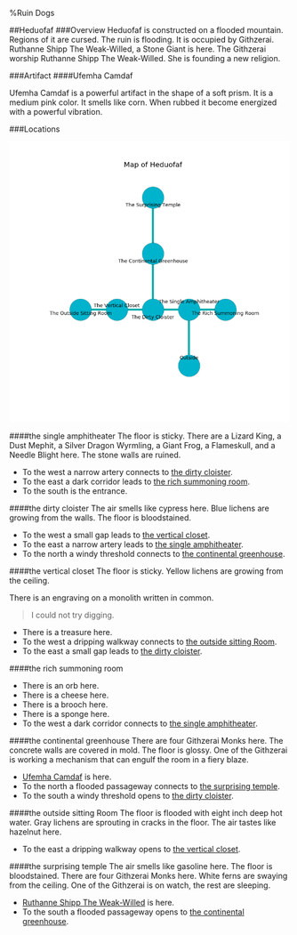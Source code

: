 %Ruin Dogs

##Heduofaf
###Overview
Heduofaf is constructed on a flooded mountain. Regions of it are cursed. The ruin is flooding. It is occupied by Githzerai. <a name="Ruthanne-Shipp-The-Weak-Willed"></a>Ruthanne Shipp The Weak-Willed, a Stone Giant is here. The Githzerai worship Ruthanne Shipp The Weak-Willed. She  is founding a new religion. 



###Artifact
####<a name="Ufemha-Camdaf"></a>Ufemha Camdaf


Ufemha Camdaf is a powerful artifact in the shape of a soft prism. It is a medium pink color. It smells like corn. When rubbed it become energized with a powerful vibration. 





###Locations


![](../v2/images/Heduofaf.png)

####<a name="the-single-amphitheater"></a>the single amphitheater
The floor is sticky. There are a Lizard King, a Dust Mephit, a Silver Dragon Wyrmling, a Giant Frog, a Flameskull, and a Needle Blight here. The stone walls are ruined. 



* To the west a narrow artery connects to [the dirty cloister](#the-dirty-cloister).
* To the east a dark corridor leads to [the rich summoning room](#the-rich-summoning-room).
* To the south is the entrance.


####<a name="the-dirty-cloister"></a>the dirty cloister
The air smells like cypress here. Blue lichens are growing from the walls. The floor is bloodstained. 



* To the west a small gap leads to [the vertical closet](#the-vertical-closet).
* To the east a narrow artery leads to [the single amphitheater](#the-single-amphitheater).
* To the north a windy threshold connects to [the continental greenhouse](#the-continental-greenhouse).


####<a name="the-vertical-closet"></a>the vertical closet
The floor is sticky. Yellow lichens are growing from the ceiling. 

There is an engraving on a monolith written in common. 

> I could not try digging.
>


* There is a treasure here.
* To the west a dripping walkway connects to [the outside sitting Room](#the-outside-sitting-Room).
* To the east a small gap leads to [the dirty cloister](#the-dirty-cloister).


####<a name="the-rich-summoning-room"></a>the rich summoning room




* There is an orb here.
* There is a cheese here.
* There is a brooch here.
* There is a sponge here.
* To the west a dark corridor connects to [the single amphitheater](#the-single-amphitheater).


####<a name="the-continental-greenhouse"></a>the continental greenhouse
There are four Githzerai Monks here. The concrete walls are covered in mold. The floor is glossy. One of the Githzerai is working a mechanism that can engulf the room in a fiery blaze. 



* [Ufemha Camdaf](#Ufemha-Camdaf) is here.
* To the north a flooded passageway connects to [the surprising temple](#the-surprising-temple).
* To the south a windy threshold opens to [the dirty cloister](#the-dirty-cloister).


####<a name="the-outside-sitting-Room"></a>the outside sitting Room
The floor is flooded with eight inch deep hot water. Gray lichens are sprouting in cracks in the floor. The air tastes like hazelnut here. 



* To the east a dripping walkway opens to [the vertical closet](#the-vertical-closet).


####<a name="the-surprising-temple"></a>the surprising temple
The air smells like gasoline here. The floor is bloodstained. There are four Githzerai Monks here. White ferns are swaying from the ceiling. One of the Githzerai is on watch, the rest are sleeping. 



* [Ruthanne Shipp The Weak-Willed](#Ruthanne-Shipp-The-Weak-Willed) is here.
* To the south a flooded passageway opens to [the continental greenhouse](#the-continental-greenhouse).


